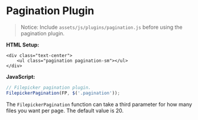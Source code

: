 # Pagination Plugin

> Notice: Include `assets/js/plugins/pagination.js` before using the pagination plugin.

__HTML Setup:__

```markup
<div class="text-center">
    <ul class="pagination pagination-sm"></ul>
</div>
```

__JavaScript:__

```javascript
// Filepicker pagination plugin.
FilepickerPagination(FP, $('.pagination'));
```

The `FilepickerPagination` function can take a third parameter for how many files you want per page. The default value is 20.
